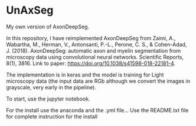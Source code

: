 # UnAxSeg
My own version of AxonDeepSeg.

In this repository, I have reimplemented AxonDeepSeg from Zaimi, A., Wabartha, M., Herman, V., Antonsanti, P.-L., Perone, C. S., & Cohen-Adad, J. (2018). 
AxonDeepSeg: automatic axon and myelin segmentation from microscopy data using convolutional neural networks. Scientific Reports, 8(1), 3816. 
Link to paper: https://doi.org/10.1038/s41598-018-22181-4.

The implementation is in keras and the model is training for Light microscopy data (the input data are RGb although we convert
the images in grayscale, very early in the pipeline).

To start, use the jupyter notebook.

For the install use the anaconda and the .yml file... Use the README.txt file for complete instruction for the install
